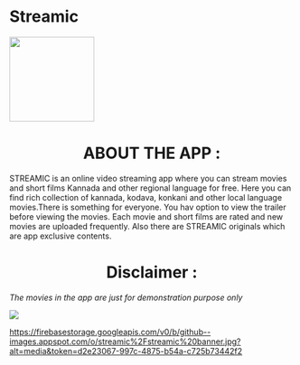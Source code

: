 # Streamic
<img height="150" src="https://firebasestorage.googleapis.com/v0/b/github--images.appspot.com/o/streamic%2Fbig.png?alt=media&token=b0633934-f14b-4f5b-881b-d41de987954d"></img>
<center><h1><b>ABOUT THE APP :</b></h1></center>
STREAMIC is an online video streaming app where you can stream movies and short films Kannada and other regional language  for free.  Here you can find rich collection of kannada, kodava, konkani and other local language movies.There is something for everyone. You hav option to view the trailer before viewing the movies.  Each movie and short films are rated and new movies are uploaded frequently.  Also there are STREAMIC originals which are app exclusive contents.
<center><h1><b>Disclaimer :</b></h1></center>
<p></p>
<p><i>The movies in the app are just for demonstration purpose only</i></p>

<img src="https://firebasestorage.googleapis.com/v0/b/github--images.appspot.com/o/streamic%2Fstreamic%20banner.jpg?alt=media&token=d2e23067-997c-4875-b54a-c725b73442f2"></img>


https://firebasestorage.googleapis.com/v0/b/github--images.appspot.com/o/streamic%2Fstreamic%20banner.jpg?alt=media&token=d2e23067-997c-4875-b54a-c725b73442f2
